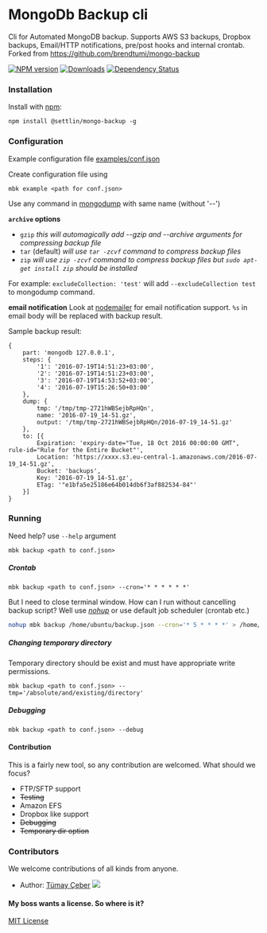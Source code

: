 # MongoDb Backup cli
Cli for Automated MongoDB backup. Supports AWS S3 backups, Dropbox backups, Email/HTTP notifications, pre/post hooks and internal crontab.
Forked from https://github.com/brendtumi/mongo-backup
 
[![NPM version][npm-image]][npm-url] [![Downloads][downloads-image]][npm-url] [![Dependency Status][dependency-image]][dependency-url]

### Installation
Install with [npm](http://github.com/isaacs/npm):
```
npm install @settlin/mongo-backup -g
```
    
### Configuration
Example configuration file [examples/conf.json](examples/conf.json)

Create configuration file using 
```
mbk example <path for conf.json>
```

Use any command in [mongodump](https://docs.mongodb.com/manual/reference/program/mongodump/) with same name (without '--')

**`archive` options** 
* `gzip`
*this will automagically add --gzip and --archive arguments for compressing backup file*
* `tar` (default)
*will use `tar -zcvf` command to compress backup files*
* `zip`
*will use `zip -zcvf` command to compress backup files but `sudo apt-get install zip` should be installed* 

For example:
`excludeCollection: 'test'` will add `--excludeCollection test` to mongodump command.

**email notification** 
Look at [nodemailer](https://www.npmjs.com/package/nodemailer) for email notification support.
`%s` in email body will be replaced with backup result.

Sample backup result:
```javasript
{
    part: 'mongodb 127.0.0.1',
    steps: {
        '1': '2016-07-19T14:51:23+03:00',
        '2': '2016-07-19T14:51:23+03:00',
        '3': '2016-07-19T14:53:52+03:00',
        '4': '2016-07-19T15:26:50+03:00'
    },
    dump: {
        tmp: '/tmp/tmp-2721hWBSejbRpHQn',
        name: '2016-07-19_14-51.gz',
        output: '/tmp/tmp-2721hWBSejbRpHQn/2016-07-19_14-51.gz'
    },
    to: [{
        Expiration: 'expiry-date="Tue, 18 Oct 2016 00:00:00 GMT", rule-id="Rule for the Entire Bucket"',
        Location: 'https://xxxx.s3.eu-central-1.amazonaws.com/2016-07-19_14-51.gz',
        Bucket: 'backups',
        Key: '2016-07-19_14-51.gz',
        ETag: '"e1bfa5e25186e64b014db6f3af882534-84"'
    }]
}
```


### Running
Need help? use `--help` argument
```
mbk backup <path to conf.json>
```

##### Crontab
```
mbk backup <path to conf.json> --cron='* * * * * *'
```
But I need to close terminal window. How can I run without cancelling backup script?
Well use [*nohup*](https://en.wikipedia.org/wiki/Nohup) or use default job scheduler (crontab etc.)
```bash
nohup mbk backup /home/ubuntu/backup.json --cron='* 5 * * * *' > /home/ubuntu/backuplog.out 2> /home/ubuntu/backuplog.err < /dev/null &
```

##### Changing temporary directory
Temporary directory should be exist and must have appropriate write permissions. 
```
mbk backup <path to conf.json> --tmp='/absolute/and/existing/directory'
```

##### Debugging
```
mbk backup <path to conf.json> --debug
```

#### Contribution
This is a fairly new tool, so any contribution are welcomed.
What should we focus?
* FTP/SFTP support
* ~~Testing~~
* Amazon EFS
* Dropbox like support
* ~~Debugging~~
* ~~Temporary dir option~~

### Contributors
We welcome contributions of all kinds from anyone. 
* Author: [Tümay Çeber](https://github.com/brendtumi) [![](https://img.shields.io/gratipay/user/brendtumi.svg)](https://gratipay.com/brendtumi/)

#### My boss wants a license. So where is it?
[MIT License](./LICENSE)

[dependency-image]: https://david-dm.org/brendtumi/mongo-backup.svg?style=flat-square
[downloads-image]: http://img.shields.io/npm/dm/mongodbbackup.svg?style=flat-square
[npm-image]: https://img.shields.io/npm/v/mongodbbackup.svg?style=flat-square
[dependency-url]: https://david-dm.org/brendtumi/mongo-backup
[npm-url]: https://npmjs.org/package/mongodbbackup

